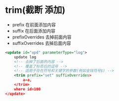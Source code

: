 # trim(截断 添加)

- prefix 在前面添加内容
- suffix 在后面添加内容
- prefixOverrides 去掉前面内容
- suffixOverrides 去掉后面内容

```xml
<update id="upd" parameterType="log">
	update log
	<!-- 去掉了后面的内容 -->
	<!-- 覆盖了标签后的逗号 -->
	<!-- 适用于存在符号和关键字的参数(例如金钱符号$) -->
	<trim prefix="set" suffixOverrides>
		a=a,
	</trim>
	where id=100
</update>
```

